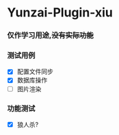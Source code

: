 # Yunzai-Plugin-xiu

### 仅作学习用途,~~没有实际功能~~

### 测试用例

- [x] 配置文件同步
- [x] 数据库操作
- [ ] 图片渲染

### 功能测试

- [x] 狼人杀?
